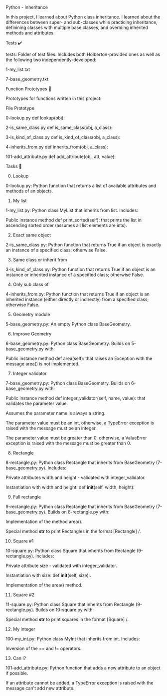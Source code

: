 Python - Inheritance

In this project, I learned about Python class inheritance. I learned about the differences between super- and sub-classes while practicing inheritance, definining classes with multiple base classes, and overiding inherited methods and attributes.



Tests ✔️

tests: Folder of test files. Includes both Holberton-provided ones as well as the following two independently-developed:

1-my_list.txt

7-base_geometry.txt

Function Prototypes 💾

Prototypes for functions written in this project:



File	Prototype

0-lookup.py	def lookup(obj):

2-is_same_class.py	def is_same_class(obj, a_class):

3-is_kind_of_class.py	def is_kind_of_class(obj, a_class):

4-inherits_from.py	def inherits_from(obj, a_class):

101-add_attribute.py	def add_attribute(obj, att, value):

Tasks 📃

0. Lookup



0-lookup.py: Python function that returns a list of available attributes and methods of an objects.

1. My list



1-my_list.py: Python class MyList that inherits from list. Includes:

Public instance method def print_sorted(self): that prints the list in ascending sorted order (assumes all list elements are ints).

2. Exact same object



2-is_same_class.py: Python function that returns True if an object is exactly an instance of a specified class; otherwise False.

3. Same class or inherit from



3-is_kind_of_class.py: Python function that returns True if an object is an instance or inherited instance of a specified class; otherwise False.

4. Only sub class of



4-inherits_from.py: Python function that returns True if an object is an inherited instance (either directly or indirectly) from a specified class; otherwise False.

5. Geometry module



5-base_geometry.py: An empty Python class BaseGeometry.

6. Improve Geometry



6-base_geometry.py: Python class BaseGeometry. Builds on 5-base_geometry.py with:

Public instance method def area(self): that raises an Exception with the message area() is not implemented.

7. Integer validator



7-base_geometry.py: Python class BaseGeometry. Builds on 6-base_geometry.py with:

Public instance method def integer_validator(self, name, value): that validates the parameter value.

Assumes the parameter name is always a string.

The parameter value must be an int, otherwise, a TypeError exception is raised with the message <name> must be an integer.

The parameter value must be greater than 0, otherwise, a ValueError exception is raised with the message <value> must be greater than 0.

8. Rectangle



8-rectangle.py: Python class Rectangle that inherits from BaseGeometry (7-base_geometry.py). Includes:

Private attributes width and height - validated with integer_validator.

Instantiation with width and height: def __init__(self, width, height):

9. Full rectangle



9-rectangle.py: Python class Rectangle that inherits from BaseGeometry (7-base_geometry.py). Builds on 8-rectangle.py with:

Implementation of the method area().

Special method __str__ to print Rectangles in the format [Rectangle] <width>/<height>.

10. Square #1



10-square.py: Python class Square that inherits from Rectangle (9-rectangle.py). Includes:

Private attribute size - validated with integer_validator.

Instantiation with size: def __init__(self, size):.

Implementation of the area() method.

11. Square #2



11-square.py: Python class Square that inherits from Rectangle (9-rectangle.py). Builds on 10-square.py with:

Special method __str__ to print squares in the format [Square] <width>/<height>.

12. My integer



100-my_int.py: Python class MyInt that inherits from int. Includes:

Inversion of the == and != operators.

13. Can I?



101-add_attribute.py: Python function that adds a new attribute to an object if possible.

If an attribute cannot be added, a TypeError exception is raised with the message can't add new attribute.
